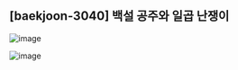 ## [baekjoon-3040] 백설 공주와 일곱 난쟁이

![image](https://user-images.githubusercontent.com/22045163/107954886-656e0a80-6fe0-11eb-8204-e4e24320f9f4.png)

![image](https://user-images.githubusercontent.com/22045163/107954897-6d2daf00-6fe0-11eb-9c1d-af0e6a7c671e.png)
